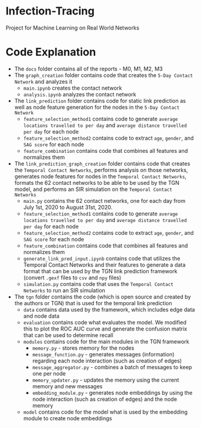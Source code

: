 # Infection-Tracing
Project for Machine Learning on Real World Networks

# Code Explanation
- The `docs` folder contains all of the reports - M0, M1, M2, M3
- The `graph_creation` folder contains code that creates the `5-Day Contact Network` and analyzes it
    - `main.ipynb` creates the contact network
    - `analysis.ipynb` analyzes the contact network
- The `link_prediction` folder contains code for static link prediction as well as node feature generation for the nodes in the `5-Day Contact Network`
    - `feature_selection_method1` contains code to generate `average locations travelled to per day` and `average distance travelled per day` for each node
    - `feature_selection_method2` contains code to extract `age`, `gender`, and `SAG score` for each node
    - `feature_combination` contains code that combines all features and normalizes them
- The `link_prediction_graph_creation` folder contains code that creates the `Temporal Contact Networks`, performs analysis on those networks, generates node features for nodes in the `Temporal Contact Networks`, formats the 62 contact networks to be able to be used by the TGN model, and performs an SIR simulation on the `Temporal Contact Networks`
    - `main.py` contains the 62 contact networks, one for each day from July 1st, 2020 to August 31st, 2020.
    - `feature_selection_method1` contains code to generate `average locations travelled to per day` and `average distance travelled per day` for each node
    - `feature_selection_method2` contains code to extract `age`, `gender`, and `SAG score` for each node
    - `feature_combination` contains code that combines all features and normalizes them
    - `generate_link_pred_input.ipynb` contains code that utilizes the Temporal Contact Networks and their features to generate a data format that can be used by the TGN link prediction framework (convert `.gexf` files to `csv` and `npy` files)
    - `simulation.py` contains code that uses the `Temporal Contact Networks` to run an SIR simulation
- The `tgn` folder contains the code (which is open source and created by the authors or TGN) that is used for the temporal link prediction
    - `data` contains data used by the framework, which includes edge data and node data
    - `evaluation` contains code what evaluates the model. We modified this to plot the ROC AUC curve and generate the confusion matrix that can be used to determine recall
    - `modules` contains code for the main modules in the TGN framework
        - `memory.py` - stores memory for the nodes
        - `message_function.py` - generates messages (information) regarding each node interaction (such as creation of edges)
        - `message_aggregator.py` - combines a batch of messages to keep one per node
        - `memory_updater.py` - updates the memory using the current memory and new messages
        - `embedding_module.py` - generates node embeddings by using the node interaction (such as creation of edges) and the node memory
    - `model` contains code for the model what is used by the embedding module to create node embeddings
